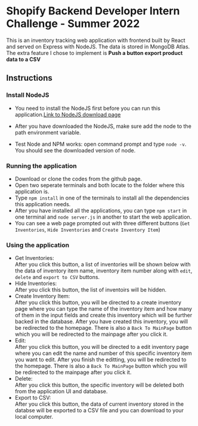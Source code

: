 # Shopify Backend Developer Intern Challenge - Summer 2022
This is an inventory tracking web application with frontend built by React and served on Express with NodeJS. The data is stored in MongoDB Atlas.  
The extra feature I chose to implement is **Push a button export product data to a CSV**

## Instructions
### Install NodeJS
- You need to install the NodeJS first before you can run this application.[Link to NodeJS download page](https://nodejs.org/en/download/)

- After you have downloaded the NodeJS, make sure add the node to the path environment variable. 

- Test Node and NPM works: open command prompt and type ```node -v```. You should see the downloaded version of node.

### Running the application
- Download or clone the codes from the github page.
- Open two seperate terminals and both locate to the folder where this application is.
- Type ```npm install``` in one of the terminals to install all the dependencies this application needs.
- After you have installed all the applications, you can type ```npm start``` in one terminal and ```node server.js``` in another to start the web application.
- You can see a web page prompted out with three different buttons (```Get Inventories```, ```Hide Inventories``` and ```Create Inventory Item```)

### Using the application
- Get Inventories:  
After you click this button, a list of inventories will be shown below with the data of inventory item name, inventory item number along with ```edit```, ```delete``` and ```export to CSV``` buttons.
- Hide Inventories:  
After you click this button, the list of inventoirs will be hidden.
- Create Inventory Item:  
After you click this button, you will be directed to a create inventory page where you can type the name of the inventory item and how many of them in the input fields and create this inventory which will be further backed in the database. After you have created this inventory, you will be redirected to the homepage. There is also a ```Back To MainPage``` button which you will be redirected to the mainpage after you click it.
- Edit:  
After you click this button, you will be directed to a edit inventory page where you can edit the name and number of this specific inventory item you want to edit. After you finish the editting, you will be redirected to the homepage. There is also a ```Back To MainPage``` button which you will be redirected to the mainpage after you click it.
- Delete:  
After you click this button, the specific inventory will be deleted both from the application UI and database.
- Export to CSV:  
After you click this button, the data of current inventory stored in the databse will be exported to a CSV file and you can download to your local computer.
